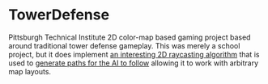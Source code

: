 # TowerDefense

Pittsburgh Technical Institute 2D color-map based gaming project based around traditional tower defense gameplay.
This was merely a school project, but it does implement [an interesting 2D raycasting algorithm](https://github.com/Ragora/TowerDefense/blob/master/TowerDefense/TowerDefense/CollisionManager.cs#L65-L128)
that is used to [generate paths for the AI to follow](https://github.com/Ragora/TowerDefense/blob/master/TowerDefense/TowerDefense/AIManager.cs#L51-L163)
allowing it to work with arbitrary map layouts.
